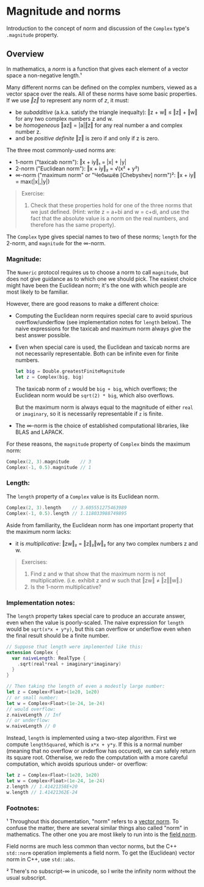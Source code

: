 # Magnitude and norms

Introduction to the concept of norm and discussion of the `Complex` type's
`.magnitude` property.

## Overview

In mathematics, a *norm* is a function that gives each element of a vector
space a non-negative length.¹

Many different norms can be defined on the complex numbers, viewed as a
vector space over the reals. All of these norms have some basic
properties. If we use *‖z‖* to represent any norm of *z*, it must:
- be *subadditive* (a.k.a. satisfy the triangle inequalty):
  ‖z + w‖ ≤ ‖z‖ + ‖w‖ for any two complex numbers z and w.
- be *homogeneous*
  ‖az‖ = |a|‖z‖ for any real number a and complex number z.
- and be *positive definite*
  ‖z‖ is zero if and only if z is zero.

The three most commonly-used norms are:
- 1-norm ("taxicab norm"):
  ‖x + iy‖₁ = |x| + |y|
- 2-norm ("Euclidean norm"):
  ‖x + iy‖₂ = √(x² + y²)
- ∞-norm ("maximum norm" or "Чебышёв [Chebyshev] norm")²:
  ‖x + iy‖ = max(|x|,|y|)

> Exercise:
> 1. Check that these properties hold for one of the three norms
     that we just defined. (Hint: write z = a+bi and w = c+di,
     and use the fact that the absolute value is a norm on the
     real numbers, and therefore has the same property).

The `Complex` type gives special names to two of these norms; `length`
for the 2-norm, and `magnitude` for the ∞-norm.

### Magnitude:

The `Numeric` protocol requires us to choose a norm to call `magnitude`,
but does not give guidance as to which one we should pick. The easiest choice
might have been the Euclidean norm; it's the one with which people are most
likely to be familiar.

However, there are good reasons to make a different choice:
- Computing the Euclidean norm requires special care to avoid spurious
  overflow/underflow (see implementation notes for `length` below). The
  naive expressions for the taxicab and maximum norm always give the best
  answer possible.
- Even when special care is used, the Euclidean and taxicab norms are
  not necessarily representable. Both can be infinite even for finite
  numbers.
  ```swift
  let big = Double.greatestFiniteMagnitude
  let z = Complex(big, big)
  ```
  The taxicab norm of `z` would be `big + big`, which overflows; the
  Euclidean norm would be `sqrt(2) * big`, which also overflows.
  
  But the maximum norm is always equal to the magnitude of either `real`
  or `imaginary`, so it is necessarily representable if `z` is finite.
- The ∞-norm is the choice of established computational libraries, like
  BLAS and LAPACK.

For these reasons, the `magnitude` property of `Complex` binds the
maximum norm:

```swift
Complex(2, 3).magnitude    // 3
Complex(-1, 0.5).magnitude // 1
```

### Length:

The `length` property of a `Complex` value is its Euclidean norm.

```swift
Complex(2, 3).length    // 3.605551275463989
Complex(-1, 0.5).length // 1.118033988749895
```

Aside from familiarity, the Euclidean norm has one important property
that the maximum norm lacks:
- it is *multiplicative*:
  ‖zw‖₂ = ‖z‖₂‖w‖₂ for any two complex numbers z and w.

> Exercises:
> 1. Find z and w that show that the maximum norm is not multiplicative.
  (i.e. exhibit z and w such that ‖zw‖ ≠ ‖z‖‖w‖.)
> 2. Is the 1-norm multiplicative?

### Implementation notes:

The `length` property takes special care to produce an accurate answer,
even when the value is poorly-scaled. The naive expression for `length`
would be `sqrt(x*x + y*y)`, but this can overflow or underflow even when
the final result should be a finite number.

```swift
// Suppose that length were implemented like this:
extension Complex {
  var naiveLength: RealType {
    .sqrt(real*real + imaginary*imaginary)
  }
}

// Then taking the length of even a modestly large number:
let z = Complex<Float>(1e20, 1e20)
// or small number:
let w = Complex<Float>(1e-24, 1e-24)
// would overflow:
z.naiveLength // Inf
// or underflow:
w.naiveLength // 0
```
Instead, `length` is implemented using a two-step algorithm. First we
compute `lengthSquared`, which is `x*x + y*y`. If this is a normal
number (meaning that no overflow or underflow has occured), we can safely
return its square root. Otherwise, we redo the computation with a more
careful computation, which avoids spurious under- or overflow:
```swift
let z = Complex<Float>(1e20, 1e20)
let w = Complex<Float>(1e-24, 1e-24)
z.length // 1.41421358E+20
w.length // 1.41421362E-24
```

### Footnotes:

¹ Throughout this documentation, "norm" refers to a
  [vector norm](https://en.wikipedia.org/wiki/Norm_(mathematics)).
  To confuse the matter, there are several similar things also called
  "norm" in mathematics. The other one you are most likely to run into
  is the [field norm](https://en.wikipedia.org/wiki/Field_norm).
  
  Field norms are much less common than vector norms, but the C++
  `std::norm` operation implements a field norm. To get the (Euclidean)
  vector norm in C++, use `std::abs`.

² There's no subscript-∞ in unicode, so I write the infinity norm
  without the usual subscript.
